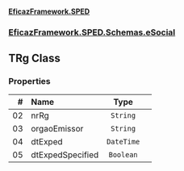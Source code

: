 #### [EficazFramework.SPED](EficazFrameworkSPED.md 'EficazFramework SPED')
### [EficazFramework.SPED.Schemas.eSocial](EficazFramework.SPED.Schemas.eSocial.md 'EficazFramework.SPED.Schemas.eSocial')

## TRg Class
### Properties

| # | Name | Type | |
| ---: | :--- | :---: | :--- |
| 02 | nrRg | `String` |  |
| 03 | orgaoEmissor | `String` |  |
| 04 | dtExped | `DateTime` |  |
| 05 | dtExpedSpecified | `Boolean` |  |
